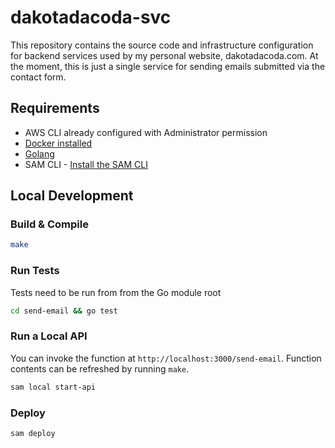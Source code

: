 # dakotadacoda-svc

This repository contains the source code and infrastructure configuration for backend services used
by my personal website, dakotadacoda.com. At the moment, this is just a single service for sending
emails submitted via the contact form.

## Requirements

- AWS CLI already configured with Administrator permission
- [Docker installed](https://www.docker.com/community-edition)
- [Golang](https://golang.org)
- SAM CLI - [Install the SAM CLI](https://docs.aws.amazon.com/serverless-application-model/latest/developerguide/serverless-sam-cli-install.html)

## Local Development

### Build & Compile

```sh
make
```

### Run Tests

Tests need to be run from from the Go module root

```sh
cd send-email && go test
```

### Run a Local API

You can invoke the function at `http://localhost:3000/send-email`. Function contents can be refreshed by running `make`.

```bash
sam local start-api
```

### Deploy

```bash
sam deploy
```
